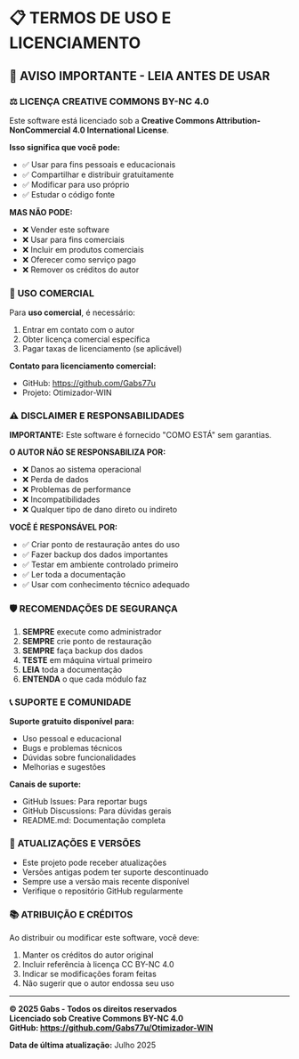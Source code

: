 # 📋 TERMOS DE USO E LICENCIAMENTO

## 🚨 AVISO IMPORTANTE - LEIA ANTES DE USAR

### ⚖️ **LICENÇA CREATIVE COMMONS BY-NC 4.0**

Este software está licenciado sob a **Creative Commons Attribution-NonCommercial 4.0 International License**.

**Isso significa que você pode:**
- ✅ Usar para fins pessoais e educacionais
- ✅ Compartilhar e distribuir gratuitamente
- ✅ Modificar para uso próprio
- ✅ Estudar o código fonte

**MAS NÃO PODE:**
- ❌ Vender este software
- ❌ Usar para fins comerciais
- ❌ Incluir em produtos comerciais
- ❌ Oferecer como serviço pago
- ❌ Remover os créditos do autor

### 🏢 **USO COMERCIAL**

Para **uso comercial**, é necessário:
1. Entrar em contato com o autor
2. Obter licença comercial específica
3. Pagar taxas de licenciamento (se aplicável)

**Contato para licenciamento comercial:**
- GitHub: https://github.com/Gabs77u
- Projeto: Otimizador-WIN

### ⚠️ **DISCLAIMER E RESPONSABILIDADES**

**IMPORTANTE:** Este software é fornecido "COMO ESTÁ" sem garantias.

**O AUTOR NÃO SE RESPONSABILIZA POR:**
- ❌ Danos ao sistema operacional
- ❌ Perda de dados
- ❌ Problemas de performance
- ❌ Incompatibilidades
- ❌ Qualquer tipo de dano direto ou indireto

**VOCÊ É RESPONSÁVEL POR:**
- ✅ Criar ponto de restauração antes do uso
- ✅ Fazer backup dos dados importantes
- ✅ Testar em ambiente controlado primeiro
- ✅ Ler toda a documentação
- ✅ Usar com conhecimento técnico adequado

### 🛡️ **RECOMENDAÇÕES DE SEGURANÇA**

1. **SEMPRE** execute como administrador
2. **SEMPRE** crie ponto de restauração
3. **SEMPRE** faça backup dos dados
4. **TESTE** em máquina virtual primeiro
5. **LEIA** toda a documentação
6. **ENTENDA** o que cada módulo faz

### 📞 **SUPORTE E COMUNIDADE**

**Suporte gratuito disponível para:**
- Uso pessoal e educacional
- Bugs e problemas técnicos
- Dúvidas sobre funcionalidades
- Melhorias e sugestões

**Canais de suporte:**
- GitHub Issues: Para reportar bugs
- GitHub Discussions: Para dúvidas gerais
- README.md: Documentação completa

### 🔄 **ATUALIZAÇÕES E VERSÕES**

- Este projeto pode receber atualizações
- Versões antigas podem ter suporte descontinuado
- Sempre use a versão mais recente disponível
- Verifique o repositório GitHub regularmente

### 📚 **ATRIBUIÇÃO E CRÉDITOS**

Ao distribuir ou modificar este software, você deve:
1. Manter os créditos do autor original
2. Incluir referência à licença CC BY-NC 4.0
3. Indicar se modificações foram feitas
4. Não sugerir que o autor endossa seu uso

---

**© 2025 Gabs - Todos os direitos reservados**  
**Licenciado sob Creative Commons BY-NC 4.0**  
**GitHub: https://github.com/Gabs77u/Otimizador-WIN**

**Data de última atualização:** Julho 2025
